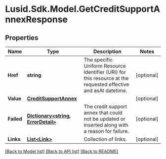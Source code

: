 # Lusid.Sdk.Model.GetCreditSupportAnnexResponse

## Properties

Name | Type | Description | Notes
------------ | ------------- | ------------- | -------------
**Href** | **string** | The specific Uniform Resource Identifier (URI) for this resource at the requested effective and asAt datetime. | [optional] 
**Value** | [**CreditSupportAnnex**](CreditSupportAnnex.md) |  | [optional] 
**Failed** | [**Dictionary&lt;string, ErrorDetail&gt;**](ErrorDetail.md) | The credit support annex that could not be updated or inserted along with a reason for failure. | [optional] 
**Links** | [**List&lt;Link&gt;**](Link.md) | Collection of links. | [optional] 

[[Back to Model list]](../README.md#documentation-for-models) [[Back to API list]](../README.md#documentation-for-api-endpoints) [[Back to README]](../README.md)

